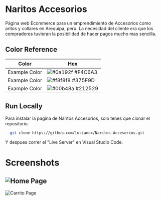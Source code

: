 
# Naritos Accesorios 

Página web Ecommerce para un emprendimiento de Accesorios como aritos y collares en Arequipa, peru. La necesidad del cliente era que los compradores tuvieran la posibilidad de hacer pagos mucho mas sencilla.



## Color Reference

| Color             | Hex                                                                |
| ----------------- | ------------------------------------------------------------------ |
| Example Color | ![#0a192f](https://via.placeholder.com/10/0a192f?text=+) #F4C6A3 |
| Example Color | ![#f8f8f8](https://via.placeholder.com/10/f8f8f8?text=+) #375F9D |
| Example Color | ![#00b48a](https://via.placeholder.com/10/00b48a?text=+) #212529 |



## Run Locally

Para instalar la pagina de Naritos Accesorios, solo tenes que clonar el repositorio.

```bash
  git clone https://github.com/lusianox/Naritos-Accesorios.git
```

Y despues correr el "Live Server" en Visual Studio Code.



# Screenshots

![Home Page](https://i.imgur.com/E9R4BZu.png)
--------------------------
![Carrito Page](https://i.imgur.com/BvltGgh.png)

